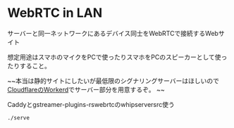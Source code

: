 # WebRTC in LAN

サーバーと同一ネットワークにあるデバイス同士をWebRTCで接続するWebサイト

想定用途はスマホのマイクをPCで使ったりスマホをPCのスピーカーとして使ったりすること。

~~本当は静的サイトにしたいが最低限のシグナリングサーバーはほしいので[CloudflareのWorkerd](https://github.com/cloudflare/workerd)でサーバー部分を用意するぞ。
~~

Caddyとgstreamer-plugins-rswebrtcのwhipserversrc使う

``` sh
./serve
```
